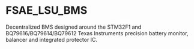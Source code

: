# FSAE_LSU_BMS
Decentralized BMS designed around the STM32F1 and BQ79616/BQ79614/BQ79612 Texas Instruments precision battery monitor, balancer and integrated protector IC.
